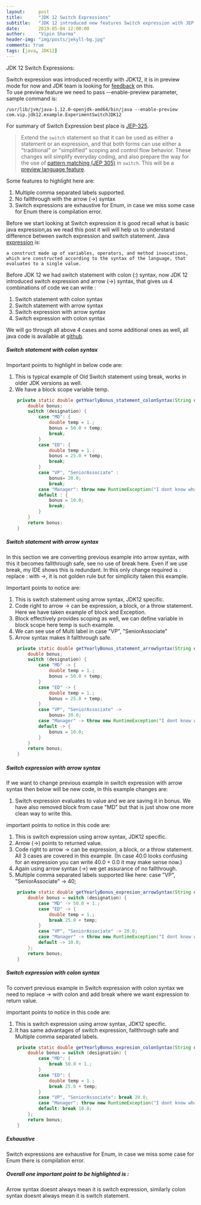 ```yaml
---
layout:     post
title:      "JDK 12 Switch Expressions"
subtitle:   "JDK 12 introduced new features Switch expression with JEP 325"
date:       2019-05-04 12:00:00
author:     "Vipin Sharma"
header-img: "img/posts/jekyll-bg.jpg"
comments: true
tags: [java, JDK12]
---
```



JDK 12 Switch Expressions:

Switch expression was introduced recently with JDK12, it is in preview mode for now and JDK team is looking for [feedback](https://mail.openjdk.java.net/pipermail/jdk-dev/2019-April/002770.html) on this.  
To use preview feature we need to pass --enable-preview parameter, sample command is:

    /usr/lib/jvm/java-1.12.0-openjdk-amd64/bin/java --enable-preview com.vip.jdk12.example.ExperimentSwitchJDK12

For summary of Switch Expression best place is [JEP-325](https://openjdk.java.net/jeps/325).
> Extend the `switch` statement so that it can be used as either a
> statement or an expression, and that both forms can use either a
> "traditional" or "simplified" scoping and control flow behavior. These
> changes will simplify everyday coding, and also prepare the way for
> the use of [pattern matching (JEP
> 305)](https://openjdk.java.net/jeps/305) in `switch`. This will be a
> [preview language feature](https://openjdk.java.net/jeps/12).


Some features to highlight here are:

 1. Multiple comma separated labels supported. 
 2. No fallthrough with the arrow (->) syntax
 3. Switch expressions are exhaustive for Enum, in case we miss some case for
    Enum there is compilation error.
    

Before we start looking at Switch expression it is good recall what is basic java expression,as we read this post it will will help us to understand difference between switch expression and switch statement. 
Java [expression](https://docs.oracle.com/javase/tutorial/java/nutsandbolts/expressions.html) is:

    a construct made up of variables, operators, and method invocations, which are constructed according to the syntax of the language, that evaluates to a single value.


Before JDK 12 we had switch statement with colon (:) syntax, now JDK 12 introduced switch expression and arrow (->) syntax, that gives us 4 combinations of code we can write :

 1. Switch statement with colon syntax
 2. Switch statement with arrow syntax 
 3. Switch expression with arrow syntax
 4. Switch expression with colon syntax


We will go through all above 4 cases and some additional ones as well, all java code is available at [github](https://github.com/Vipin-Sharma/JDK12Examples).


##### Switch statement with colon syntax

Important points to highlight in below code are:
1.  This is typical example of Old Switch statement using break, works in older JDK versions as well.
2.  We have a block scope variable temp.

```java
    private static double getYearlyBonus_statement_colonSyntax(String designation) {
        double bonus;
        switch (designation) {
            case "MD": {
                double temp = 1.;
                bonus = 50.0 + temp;
                break;
            }
            case "ED": {
                double temp = 1.;
                bonus = 25.0 + temp;
                break;
            }
            case "VP", "SeniorAssociate" :
                bonus= 20.0;
                break;
            case "Manager": throw new RuntimeException("I dont know what is Manager designation");
            default : {
                bonus = 10.0;
                break;
            }
        }
        return bonus;
    }

```

##### Switch statement with arrow syntax

In this section we are converting previous example into arrow syntax, with this it becomes fallthrough safe, see no use of break here.
Even if we use break, my IDE shows this is redundant. 
In this only change required is : replace : with ->, it is not golden rule but for simplicity taken this example.

Important points to notice are:
1.  This is switch statement using arrow syntax, JDK12 specific.
2.  Code right to arrow -> can be expression, a block, or a throw statement. Here we have taken example of block and Exception.
3.  Block effectively provides scoping as well, we can define variable in block scope here temp is such example.
4.  We can see use of Multi label in case "VP", "SeniorAssociate"
5.  Arrow syntax makes it fallthrough safe.


```java
    private static double getYearlyBonus_statement_arrowSyntax(String designation) {
        double bonus;
        switch (designation) {
            case "MD" -> {
                double temp = 1.;
                bonus = 50.0 + temp;
            }
            case "ED" -> {
                double temp = 1.;
                bonus = 25.0 + temp;
            }
            case "VP", "SeniorAssociate" ->
                bonus= 20.0;
            case "Manager" -> throw new RuntimeException("I dont know what is Manager designation");
            default -> {
                bonus = 10.0;
            }
        }
        return bonus;
    }
``` 



##### Switch expression with arrow syntax

If we want to change previous example in switch expression with arrow syntax then below will be new code, in this example changes are:
1.  Switch expression evaluates to value and we are saving it in bonus.
We have also removed block from case "MD" but that is just show one more clean way to write this.

important points to notice in this code are:

1.  This is switch expression using arrow syntax, JDK12 specific.
2.  Arrow (->) points to returned value.
3.  Code right to arrow -> can be expression, a block, or a throw statement. All 3 cases are covered in this example.
    (In case 40.0 looks confusing for an expression you can write 40.0 + 0.0 it may make sense now.)
4.  Again using arrow syntax (->) we get assurance of no fallthrough.
5.  Multiple comma separated labels supported like here:   case "VP", "SeniorAssociate" -> 40;


```java
    private static double getYearlyBonus_expresion_arrowSyntax(String designation) {
        double bonus = switch (designation) {
            case "MD" -> 50.0 + 1.;
            case "ED" -> {
                double temp = 1.;
                break 25.0 + temp;
            }
            case "VP", "SeniorAssociate" -> 20.0;
            case "Manager" -> throw new RuntimeException("I dont know what is Manager designation");
            default -> 10.0;
        };
        return bonus;
    }
```

##### Switch expression with colon syntax

To convert previous example in Switch expression with colon syntax we need to replace -> with colon 
and add break where we want expression to return value.  

important points to notice in this code are:

1.  This is switch expression using arrow syntax, JDK12 specific.
2.  It has same advantages of switch expression, fallthrough safe and Multiple comma separated labels. 


```java
    private static double getYearlyBonus_expresion_colonSyntax(String designation) {
        double bonus = switch (designation) {
            case "MD": {
                break 50.0 + 1.;
            }
            case "ED": {
                double temp = 1.;
                break 25.0 + temp;
            }
            case "VP", "SeniorAssociate": break 20.0;
            case "Manager": throw new RuntimeException("I dont know what is Manager designation");
            default: break 10.0;
        };
        return bonus;
    }
```


##### Exhaustive 
Switch expressions are exhaustive for Enum, in case we miss some case for Enum there is compilation error.


##### Overall one important point to be highlighted is :
Arrow syntax doesnt always mean it is switch expression, similarly colon syntax doesnt always mean it is switch statement.  
 

